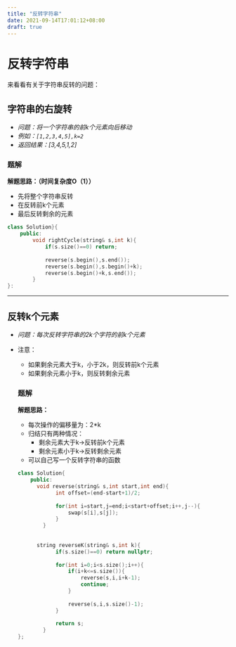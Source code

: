 ```yaml
---
title: "反转字符串"
date: 2021-09-14T17:01:12+08:00
draft: true
---
```


# 反转字符串

来看看有关于字符串反转的问题：

## 字符串的右旋转

* *问题：将一个字符串的前k个元素向后移动*
* *例如：`[1,2,3,4,5],k=2`*
* *返回结果：[3,4,5,1,2]*

### 题解

**解题思路：（时间复杂度O（1））**

* 先将整个字符串反转
* 在反转前k个元素
* 最后反转剩余的元素

```C++
class Solution}{
    public:
    	void rightCycle(string& s,int k){
            if(s.size()==0) return;
            
            reverse(s.begin(),s.end());
            reverse(s.begin(),s.begin()+k);
            reverse(s.begin()+k,s.end());
        }
}:
```

---

## 反转k个元素

* *问题：每次反转字符串的2k个字符的前k个元素*

* 注意：

  * 如果剩余元素大于k，小于2k，则反转前k个元素
  * 如果剩余元素小于k，则反转剩余元素

  ### 题解

  **解题思路：**

  * 每次操作的偏移量为：2*k
  * 归结只有两种情况：
    * 剩余元素大于k->反转前k个元素
    * 剩余元素小于k->反转剩余元素
  * 可以自己写一个反转字符串的函数

  ```C++
  class Solution{
      public:
      	void reverse(string& s,int start,int end){
              int offset=(end-start+1)/2;
              
              for(int i=start,j=end;i<start+offset;i++,j--){
                  swap(s[i],s[j]);
              }
          }
      
      
      	string reverseK(string& s,int k){
              if(s.size()==0) return nullptr;
              
              for(int i=0;i<s.size();i++){
                  if(i+k<=s.size()){
                      reverse(s,i,i+k-1);
                      continue;
                  }
                  
                  reverse(s,i,s.size()-1);
              }
              
              return s;
          }
  };
  ```

  
